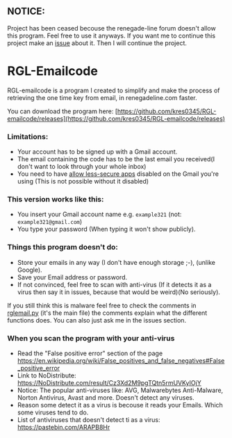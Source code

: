 ## NOTICE:
Project has been ceased becouse the renegade-line forum doesn't allow this program. Feel free to use it anyways. If you want me to continue this project make an [issue](https://github.com/kres0345/RGL-emailcode/issues) about it. Then I will continue the project.

# RGL-Emailcode
RGL-emailcode is a program I created to simplify and make the process of retrieving the one time key from email, in renegadeline.com faster.

You can download the program here: [https://github.com/kres0345/RGL-emailcode/releases](https://github.com/kres0345/RGL-emailcode/releases)

### Limitations: 
- Your account has to be signed up with a Gmail account.
- The email containing the code has to be the last email you received(I don't want to look through your whole inbox)
- You need to have [allow less-secure apps](https://myaccount.google.com/lesssecureapps) disabled on the Gmail you're using (This is not possible without it disabled)

### This version works like this:
- You insert your Gmail account name e.g. `example321` (not: `example321@gmail.com`)
- You type your password (When typing it won't show publicly).

### Things this program doesn't do:
- Store your emails in any way (I don't have enough storage ;-), (unlike Google).
- Save your Email address or password.
- If not convinced, feel free to scan with anti-virus (If it detects it as a virus then say it in issues, because that would be weird)(No seriously).

If you still think this is malware feel free to check the comments in [rglemail.py](https://github.com/kres0345/RGL-emailcode/blob/master/Commented%20rglemail.txt) (it's the main file)
the comments explain what the different functions does. You can also just ask me in the issues section.

### When you scan the program with your anti-virus
- Read the "False positive error" section of the page https://en.wikipedia.org/wiki/False_positives_and_false_negatives#False_positive_error
- Link to NoDistribute: https://NoDistribute.com/result/Cz3Xd2M9pgTQtn5rmUVKyIOjY
- Notice: The popular anti-viruses like: AVG, Malwarebytes Anti-Malware, Norton Antivirus, Avast and more. Doesn't detect any viruses.
- Reason some detect it as a virus is becouse it reads your Emails. Which some viruses tend to do.
- List of antiviruses that doesn't detect ti as a virus: https://pastebin.com/ARAPB8Hr
